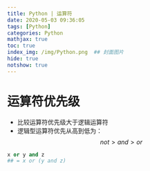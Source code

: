 ```yaml
---
title: Python | 运算符
date: 2020-05-03 09:36:05
tags: [Python]
categories: Python
mathjax: true
toc: true
index_img: /img/Python.png  ## 封面图片
hide: true
notshow: true
---
```


<center></center>
<!--more-->

# 运算符优先级
- 比较运算符优先级大于逻辑运算符
- 逻辑型运算符优先从高到低为：
$$not > and > or$$

```Python
x or y and z
## = x or (y and z)
```
